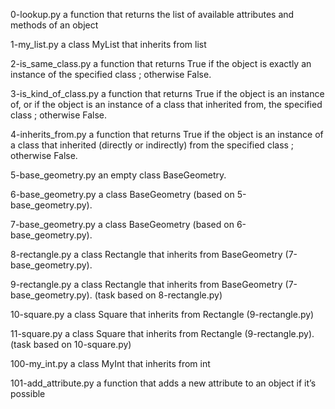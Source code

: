 0-lookup.py				a function that returns the list of available attributes and methods of an object


1-my_list.py			a class MyList that inherits from list


2-is_same_class.py		a function that returns True if the object is exactly an instance of the specified class ; otherwise False.


3-is_kind_of_class.py		 a function that returns True if the object is an instance of, or if the object is an instance of a class that inherited from, the specified class ; otherwise False.


4-inherits_from.py		 a function that returns True if the object is an instance of a class that inherited (directly or indirectly) from the specified class ; otherwise False.


5-base_geometry.py		an empty class BaseGeometry.


6-base_geometry.py		a class BaseGeometry (based on 5-base_geometry.py).


7-base_geometry.py		a class BaseGeometry (based on 6-base_geometry.py).


8-rectangle.py			a class Rectangle that inherits from BaseGeometry (7-base_geometry.py).


9-rectangle.py			a class Rectangle that inherits from BaseGeometry (7-base_geometry.py). (task based on 8-rectangle.py)


10-square.py			a class Square that inherits from Rectangle (9-rectangle.py)


11-square.py			a class Square that inherits from Rectangle (9-rectangle.py). (task based on 10-square.py)


100-my_int.py			a class MyInt that inherits from int


101-add_attribute.py		a function that adds a new attribute to an object if it’s possible

